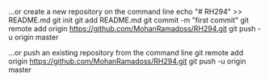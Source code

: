 …or create a new repository on the command line
echo "# RH294" >> README.md
git init
git add README.md
git commit -m "first commit"
git remote add origin https://github.com/MohanRamadoss/RH294.git
git push -u origin master
                
…or push an existing repository from the command line
git remote add origin https://github.com/MohanRamadoss/RH294.git
git push -u origin master